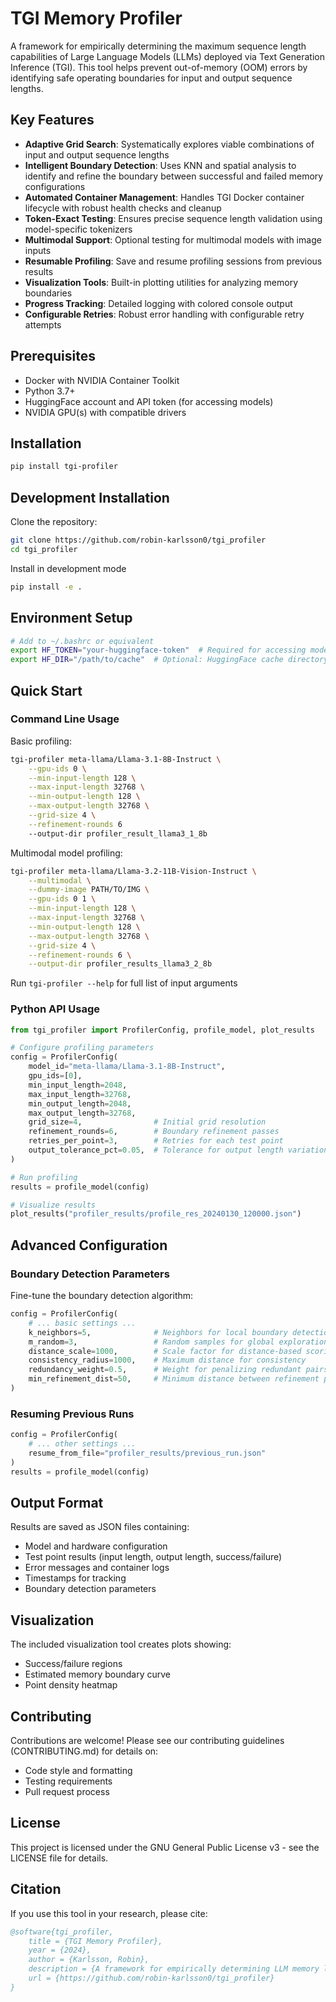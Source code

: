 # TGI Memory Profiler

A framework for empirically determining the maximum sequence length capabilities of Large Language Models (LLMs) deployed via Text Generation Inference (TGI). This tool helps prevent out-of-memory (OOM) errors by identifying safe operating boundaries for input and output sequence lengths.

## Key Features

- **Adaptive Grid Search**: Systematically explores viable combinations of input and output sequence lengths
- **Intelligent Boundary Detection**: Uses KNN and spatial analysis to identify and refine the boundary between successful and failed memory configurations
- **Automated Container Management**: Handles TGI Docker container lifecycle with robust health checks and cleanup
- **Token-Exact Testing**: Ensures precise sequence length validation using model-specific tokenizers
- **Multimodal Support**: Optional testing for multimodal models with image inputs
- **Resumable Profiling**: Save and resume profiling sessions from previous results
- **Visualization Tools**: Built-in plotting utilities for analyzing memory boundaries
- **Progress Tracking**: Detailed logging with colored console output
- **Configurable Retries**: Robust error handling with configurable retry attempts

## Prerequisites

- Docker with NVIDIA Container Toolkit
- Python 3.7+
- HuggingFace account and API token (for accessing models)
- NVIDIA GPU(s) with compatible drivers

## Installation

```bash
pip install tgi-profiler
```

## Development Installation

Clone the repository:
```bash
git clone https://github.com/robin-karlsson0/tgi_profiler
cd tgi_profiler
```

Install in development mode
```bash
pip install -e .
```

## Environment Setup

```bash
# Add to ~/.bashrc or equivalent
export HF_TOKEN="your-huggingface-token"  # Required for accessing models
export HF_DIR="/path/to/cache"  # Optional: HuggingFace cache directory
```

## Quick Start

### Command Line Usage

Basic profiling:
```bash
tgi-profiler meta-llama/Llama-3.1-8B-Instruct \
    --gpu-ids 0 \
    --min-input-length 128 \
    --max-input-length 32768 \
    --min-output-length 128 \
    --max-output-length 32768 \
    --grid-size 4 \
    --refinement-rounds 6
    --output-dir profiler_result_llama3_1_8b
```

Multimodal model profiling:
```bash
tgi-profiler meta-llama/Llama-3.2-11B-Vision-Instruct \
    --multimodal \
    --dummy-image PATH/TO/IMG \
    --gpu-ids 0 1 \
    --min-input-length 128 \
    --max-input-length 32768 \
    --min-output-length 128 \
    --max-output-length 32768 \
    --grid-size 4 \
    --refinement-rounds 6 \
    --output-dir profiler_results_llama3_2_8b
```

Run `tgi-profiler --help` for full list of input arguments

### Python API Usage

```python
from tgi_profiler import ProfilerConfig, profile_model, plot_results

# Configure profiling parameters
config = ProfilerConfig(
    model_id="meta-llama/Llama-3.1-8B-Instruct",
    gpu_ids=[0],
    min_input_length=2048,
    max_input_length=32768,
    min_output_length=2048,
    max_output_length=32768,
    grid_size=4,                # Initial grid resolution
    refinement_rounds=6,        # Boundary refinement passes
    retries_per_point=3,        # Retries for each test point
    output_tolerance_pct=0.05,  # Tolerance for output length variation
)

# Run profiling
results = profile_model(config)

# Visualize results
plot_results("profiler_results/profile_res_20240130_120000.json")
```

## Advanced Configuration

### Boundary Detection Parameters

Fine-tune the boundary detection algorithm:
```python
config = ProfilerConfig(
    # ... basic settings ...
    k_neighbors=5,              # Neighbors for local boundary detection
    m_random=3,                 # Random samples for global exploration
    distance_scale=1000,        # Scale factor for distance-based scoring
    consistency_radius=1000,    # Maximum distance for consistency
    redundancy_weight=0.5,      # Weight for penalizing redundant pairs
    min_refinement_dist=50,     # Minimum distance between refinement points
)
```

### Resuming Previous Runs
```python
config = ProfilerConfig(
    # ... other settings ...
    resume_from_file="profiler_results/previous_run.json"
)
results = profile_model(config)
```

## Output Format

Results are saved as JSON files containing:

- Model and hardware configuration
- Test point results (input length, output length, success/failure)
- Error messages and container logs
- Timestamps for tracking
- Boundary detection parameters

## Visualization

The included visualization tool creates plots showing:

- Success/failure regions
- Estimated memory boundary curve
- Point density heatmap

## Contributing
Contributions are welcome! Please see our contributing guidelines (CONTRIBUTING.md) for details on:

- Code style and formatting
- Testing requirements
- Pull request process

## License

This project is licensed under the GNU General Public License v3 - see the LICENSE file for details.

## Citation

If you use this tool in your research, please cite:

```bibtex
@software{tgi_profiler,
    title = {TGI Memory Profiler},
    year = {2024},
    author = {Karlsson, Robin},
    description = {A framework for empirically determining LLM memory limits in TGI deployments},
    url = {https://github.com/robin-karlsson0/tgi_profiler}
}
```